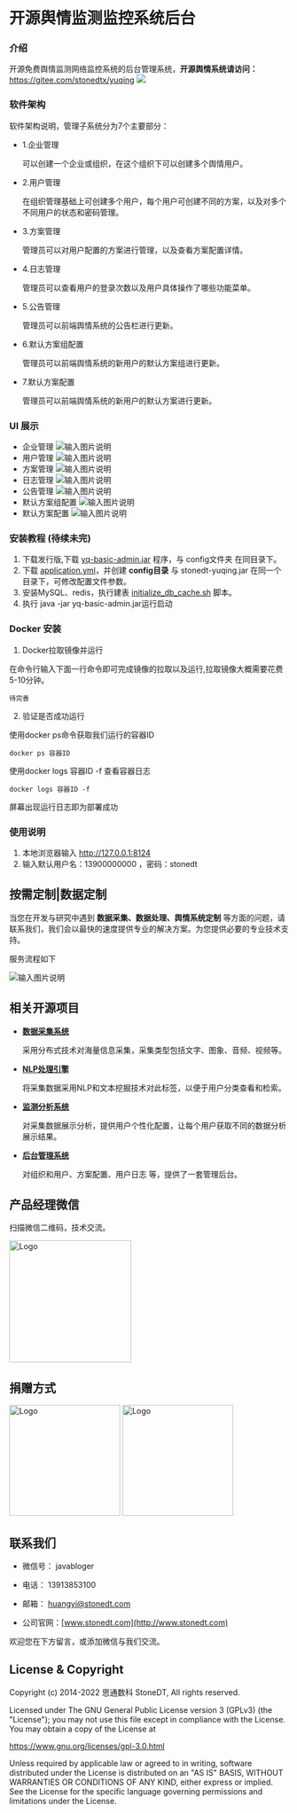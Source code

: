# 开源舆情监测监控系统后台

### 介绍
开源免费舆情监测网络监控系统的后台管理系统，**开源舆情系统请访问：**  https://gitee.com/stonedtx/yuqing
<img src="https://gitee.com/stonedtx/yuqing/raw/master/ProIMG/login.png" />



### 软件架构
软件架构说明，管理子系统分为7个主要部分：

- 1.企业管理
  
  可以创建一个企业或组织，在这个组织下可以创建多个舆情用户。

- 2.用户管理

  在组织管理基础上可创建多个用户，每个用户可创建不同的方案，以及对多个不同用户的状态和密码管理。

- 3.方案管理

  管理员可以对用户配置的方案进行管理，以及查看方案配置详情。

- 4.日志管理
 
  管理员可以查看用户的登录次数以及用户具体操作了哪些功能菜单。

- 5.公告管理

  管理员可以前端舆情系统的公告栏进行更新。

- 6.默认方案组配置

  管理员可以前端舆情系统的新用户的默认方案组进行更新。

- 7.默认方案配置

  管理员可以前端舆情系统的新用户的默认方案进行更新。

### UI 展示

- 企业管理
![输入图片说明](proIMG/group-manager.png)
- 用户管理
![输入图片说明](proIMG/user-manager.png)
- 方案管理
![输入图片说明](proIMG/case-manager.png)
- 日志管理
![输入图片说明](proIMG/logger-manager.png)
- 公告管理
![输入图片说明](proIMG/gonggao-manager.png)
- 默认方案组配置
![输入图片说明](proIMG/projectgroup-manager.png)
- 默认方案配置
![输入图片说明](proIMG/project-manager.png)



### 安装教程 (待续未完)

1.  下载发行版,下载 [yq-basic-admin.jar](https://gitee.com/stonedtx/yuqing-manager/blob/master/lastest_version/yq-basic-admin.jar) 程序，与 config文件夹 在同目录下。
2.  下载 [application.yml](https://gitee.com/stonedtx/yuqing-manager/blob/master/config/application.yml)，并创建 **config目录**  与 stonedt-yuqing.jar 在同一个目录下，可修改配置文件参数。
3.  安装MySQL、redis，执行建表 [initialize_db_cache.sh](https://gitee.com/stonedtx/yuqing-manager/blob/master/initialize_db_cache.sh)  脚本。
4.  执行 java -jar yq-basic-admin.jar运行启动


### Docker 安装

1.  Docker拉取镜像并运行

在命令行输入下面一行命令即可完成镜像的拉取以及运行,拉取镜像大概需要花费5-10分钟。

```
待完善
```

2.  验证是否成功运行

使用docker ps命令获取我们运行的容器ID

```
docker ps 容器ID
```


使用docker logs 容器ID -f 查看容器日志

```
docker logs 容器ID -f
```
屏幕出现运行日志即为部署成功



### 使用说明

1.  本地浏览器输入 http://127.0.0.1:8124
2.  输入默认用户名：13900000000 ，密码：stonedt



##  按需定制|数据定制
  当您在开发与研究中遇到  **数据采集、数据处理、舆情系统定制**  等方面的问题，请联系我们，我们会以最快的速度提供专业的解决方案。为您提供必要的专业技术支持。

  服务流程如下

![输入图片说明](https://gitee.com/stonedtx/yuqing/raw/master/ProIMG/data-plan.png)

## 相关开源项目

- **[数据采集系统](https://gitee.com/stonedtx/open-spider)** 

    采用分布式技术对海量信息采集，采集类型包括文字、图象、音频、视频等。

- **[NLP处理引擎](https://gitee.com/stonedtx/free-nlp-api)** 
 
  将采集数据采用NLP和文本挖掘技术对此标签，以便于用户分类查看和检索。

- **[监测分析系统](https://gitee.com/stonedtx/yuqing)** 
   
  对采集数据展示分析，提供用户个性化配置，让每个用户获取不同的数据分析展示结果。

- **[后台管理系统](https://gitee.com/stonedtx/yuqing-manager)** 
   
   对组织和用户、方案配置、用户日志 等，提供了一套管理后台。


## 产品经理微信
   扫描微信二维码，技术交流。

<img src="https://gitee.com/stonedtx/yuqing/raw/master/ProIMG/%E8%81%94%E7%B3%BB%E6%88%91%E4%BB%AC-%E4%B8%AA%E4%BA%BA%E5%BE%AE%E4%BF%A1.jpg" title="Logo"  width="220">


## 捐赠方式

<img src="https://gitee.com/stonedtx/yuqing/raw/master/ProIMG/Wechat.png" title="Logo"  width="200">

<img src="https://gitee.com/stonedtx/yuqing/raw/master/ProIMG/zhifubao-pay.png" title="Logo"  width="200">



## 联系我们

+ 微信号： javabloger  

+ 电话： 13913853100

+ 邮箱： huangyi@stonedt.com

+ 公司官网：[www.stonedt.com](http://www.stonedt.com)

欢迎您在下方留言，或添加微信与我们交流。


## License & Copyright

Copyright (c) 2014-2022 思通数科 StoneDT, All rights reserved.

Licensed under The GNU General Public License version 3 (GPLv3)  (the "License"); you may not use this file except in compliance with the License. You may obtain a copy of the License at

<https://www.gnu.org/licenses/gpl-3.0.html>

Unless required by applicable law or agreed to in writing, software distributed under the License is distributed on an "AS IS" BASIS, WITHOUT WARRANTIES OR CONDITIONS OF ANY KIND, either express or implied. See the License for the specific language governing permissions and limitations under the License.